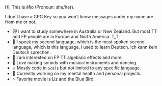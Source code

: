 Hi, This is *Mio* (Pronoun: she/her).

I don't have a GPG Key so you won't know messages under my name are from me or not.
<!--
**mio-19/mio-19** is a ✨ _special_ ✨ repository because its `README.md` (this file) appears on your GitHub profile.

Here are some ideas to get you started:

- 🔭 I’m currently working on ...
- 🌱 I’m currently learning ...
- 👯 I’m looking to collaborate on ...
- 🤔 I’m looking for help with ...
- 💬 Ask me about ...
- 📫 How to reach me: ...
- 😄 Pronouns: ...
- ⚡ Fun fact: ...
-->

- 😿 I want to study somewhere in Australia or New Zealand. But most TT and FP people are in Europe and North America. T_T
- 💬 I speak my second language, which is the most spoken second language, which is this language. I used to learn Deutsch. Ich kann kein Deutsch sprechen.
- 🔭 I am interested on FP TT algebraic effects and more
- 🌈 Love making sounds with musical instruments and dancing.
- 🔥 Mostly code in `Scala` but not limited to any specific language.
- 🥰 Currently working on my mental health and personal projects.
- ⚡ Favorite movie is Liz and the Blue Bird.
